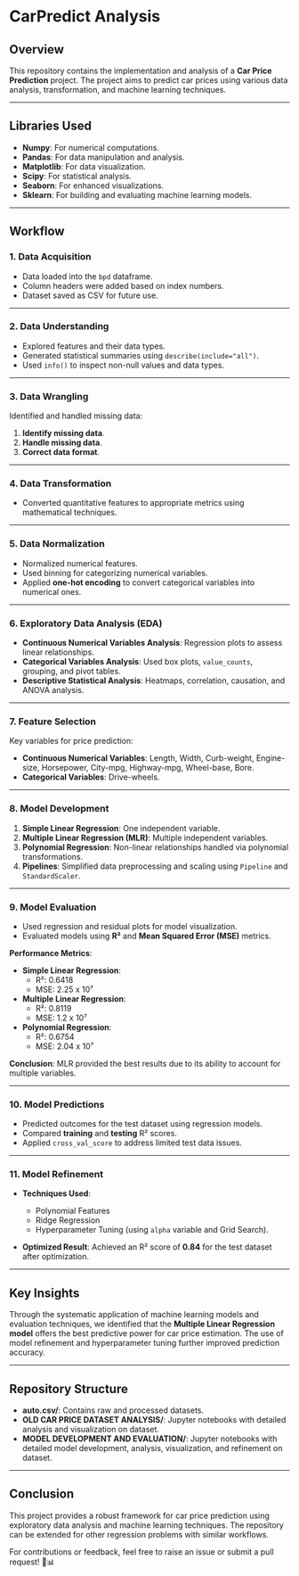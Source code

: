 # CarPredict Analysis  

## Overview  
This repository contains the implementation and analysis of a **Car Price Prediction** project. The project aims to predict car prices using various data analysis, transformation, and machine learning techniques.  

---

## Libraries Used  
- **Numpy**: For numerical computations.  
- **Pandas**: For data manipulation and analysis.  
- **Matplotlib**: For data visualization.  
- **Scipy**: For statistical analysis.  
- **Seaborn**: For enhanced visualizations.  
- **Sklearn**: For building and evaluating machine learning models.  

---

## Workflow  

### 1. **Data Acquisition**  
- Data loaded into the `bpd` dataframe.  
- Column headers were added based on index numbers.  
- Dataset saved as CSV for future use.  

---

### 2. **Data Understanding**  
- Explored features and their data types.  
- Generated statistical summaries using `describe(include="all")`.  
- Used `info()` to inspect non-null values and data types.  

---

### 3. **Data Wrangling**  
Identified and handled missing data:  
1. **Identify missing data**.  
2. **Handle missing data**.  
3. **Correct data format**.  

---

### 4. **Data Transformation**  
- Converted quantitative features to appropriate metrics using mathematical techniques.  

---

### 5. **Data Normalization**  
- Normalized numerical features.  
- Used binning for categorizing numerical variables.  
- Applied **one-hot encoding** to convert categorical variables into numerical ones.  

---

### 6. **Exploratory Data Analysis (EDA)**  
- **Continuous Numerical Variables Analysis**: Regression plots to assess linear relationships.  
- **Categorical Variables Analysis**: Used box plots, `value_counts`, grouping, and pivot tables.  
- **Descriptive Statistical Analysis**: Heatmaps, correlation, causation, and ANOVA analysis.  

---

### 7. **Feature Selection**  
Key variables for price prediction:  
- **Continuous Numerical Variables**: Length, Width, Curb-weight, Engine-size, Horsepower, City-mpg, Highway-mpg, Wheel-base, Bore.  
- **Categorical Variables**: Drive-wheels.  

---

### 8. **Model Development**  
1. **Simple Linear Regression**: One independent variable.  
2. **Multiple Linear Regression (MLR)**: Multiple independent variables.  
3. **Polynomial Regression**: Non-linear relationships handled via polynomial transformations.  
4. **Pipelines**: Simplified data preprocessing and scaling using `Pipeline` and `StandardScaler`.  

---

### 9. **Model Evaluation**  
- Used regression and residual plots for model visualization.  
- Evaluated models using **R²** and **Mean Squared Error (MSE)** metrics.  

**Performance Metrics**:  
- **Simple Linear Regression**:  
  - R²: 0.6418  
  - MSE: 2.25 x 10⁷  
- **Multiple Linear Regression**:  
  - R²: 0.8119  
  - MSE: 1.2 x 10⁷  
- **Polynomial Regression**:  
  - R²: 0.6754  
  - MSE: 2.04 x 10⁷  

**Conclusion**: MLR provided the best results due to its ability to account for multiple variables.  

---

### 10. **Model Predictions**  
- Predicted outcomes for the test dataset using regression models.  
- Compared **training** and **testing** R² scores.  
- Applied `cross_val_score` to address limited test data issues.  

---

### 11. **Model Refinement**  
- **Techniques Used**:  
  - Polynomial Features  
  - Ridge Regression  
  - Hyperparameter Tuning (using `alpha` variable and Grid Search).  

- **Optimized Result**: Achieved an R² score of **0.84** for the test dataset after optimization.  

---

## Key Insights  
Through the systematic application of machine learning models and evaluation techniques, we identified that the **Multiple Linear Regression model** offers the best predictive power for car price estimation. The use of model refinement and hyperparameter tuning further improved prediction accuracy.  

---  

## Repository Structure  
- **auto.csv/**: Contains raw and processed datasets.  
- **OLD CAR PRICE DATASET ANALYSIS/**: Jupyter notebooks with detailed analysis and visualization on dataset.
- **MODEL DEVELOPMENT AND EVALUATION/**: Jupyter notebooks with detailed model development, analysis, visualization, and refinement on dataset.

---

## Conclusion  
This project provides a robust framework for car price prediction using exploratory data analysis and machine learning techniques. The repository can be extended for other regression problems with similar workflows.  

For contributions or feedback, feel free to raise an issue or submit a pull request! 🚗📊
